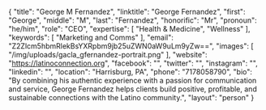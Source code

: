 {
  "title": "George M Fernandez",
  "linktitle": "George Fernandez",
  "first": "George",
  "middle": "M",
  "last": "Fernandez",
  "honorific": "Mr",
  "pronoun": "he/him",
  "role": "CEO",
  "expertise": [
    "Health & Medicine",
    "Wellness"
  ],
  "keywords": [
    "Marketing and Comms"
  ],
  "email": "Z2Zlcm5hbmRlekBsYXRpbm9jb25uZWN0aW9uLm9yZw==",
  "images": [
    "/img/uploads/gacla_gfernandez-portrait.png"
  ],
  "website": "https://latinoconnection.org",
  "facebook": "",
  "twitter": "",
  "instagram": "",
  "linkedin": "",
  "location": "Harrisburg, PA",
  "phone": "7178058790",
  "bio": "By combining his authentic experience with a passion for communication and service, George Fernandez helps clients build positive, profitable, and sustainable connections with the Latino community.",
  "layout": "person"
}
